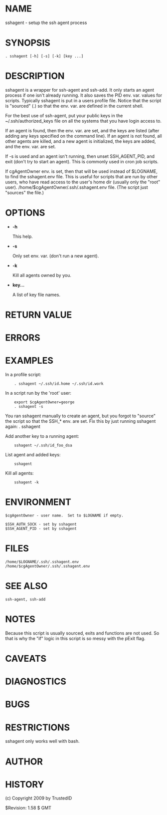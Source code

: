 # NAME

sshagent - setup the ssh agent process

# SYNOPSIS

    . sshagent [-h] [-s] [-k] [key ...]

# DESCRIPTION

sshagent is a wrapper for ssh-agent and ssh-add.  It only starts an
agent process if one isn't already running.  It also saves the PID
env. var. values for scripts.  Typically sshagent is put in a users
profile file.  Notice that the script is "sourced" (.) so that the
env. var. are defined in the current shell.

For the best use of ssh-agent, put your public keys in the
~/.ssh/authorized\_keys file on all the systems that you have login
access to.

If an agent is found, then the env. var. are set, and the keys are
listed (after adding any keys specified on the command line).  If an
agent is not found, all other agents are killed, and a new agent is
initialized, the keys are added, and the env. var. are set.

If -s is used and an agent isn't running, then unset SSH\_AGENT\_PID,
and exit (don't try to start an agent).  This is commonly used in cron
job scripts.

If cgAgentOwner env. is set, then that will be used instead of
$LOGNAME, to find the sshagent.env file.  This is useful for scripts
that are run by other users, who have read access to the user's home
dir (usually only the "root" user).
/home/$cgAgentOwner/.ssh/.sshagent.env file.  (The script just
"sources" the file.)

# OPTIONS

- **-h**

    This help.

- **-s**

    Only set env. var. (don't run a new agent).

- **-k**

    Kill all agents owned by you.

- **key...**

    A list of key file names.

# RETURN VALUE

# ERRORS

# EXAMPLES

In a profile script:

        . sshagent ~/.ssh/id.home ~/.ssh/id.work

In a script run by the 'root' user:

        export $cgAgentOwner=george
        . sshagent -s

You ran sshagent manually to create an agent, but you forgot to
"source" the script so that the SSH\_\* env. are set.  Fix this by just
running sshagent again: . sshagent

Add another key to a running agent:

        sshagent ~/.ssh/id_foo_dsa

List agent and added keys:

        sshagent

Kill all agents:

        sshagent -k

# ENVIRONMENT

    $cgAgentOwner - user name.  Set to $LOGNAME if empty.

    $SSH_AUTH_SOCK - set by sshagent
    $SSH_AGENT_PID - set by sshagent

# FILES

    /home/$LOGNAME/.ssh/.sshagent.env
    /home/$cgAgentOwner/.ssh/.sshagent.env

# SEE ALSO

    ssh-agent, ssh-add

# NOTES

Because this script is usually sourced, exits and functions are not
used.  So that is why the "if" logic in this script is so messy with
the pExit flag.

# CAVEATS

# DIAGNOSTICS

# BUGS

# RESTRICTIONS

sshagent only works well with bash.

# AUTHOR

# HISTORY

(c) Copyright 2009 by TrustedID

$Revision: 1.58 $ GMT 
